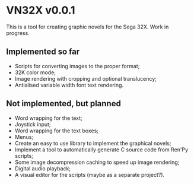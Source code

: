 VN32X v0.0.1
============

This is a tool for creating graphic novels for the Sega 32X.
Work in progress.

Implemented so far
------------------

* Scripts for converting images to the proper format;
* 32K color mode;
* Image rendering with cropping and optional translucency;
* Antialised variable width font text rendering.

Not implemented, but planned
----------------------------

* Word wrapping for the text;
* Joystick input;
* Word wrapping for the text boxes;
* Menus;
* Create an easy to use library to implement the graphical novels;
* Implement a tool to automatically generate C source code from Ren'Py scripts;
* Some image decompression caching to speed up image rendering;
* Digital audio playback;
* A visual editor for the scripts (maybe as a separate project?).